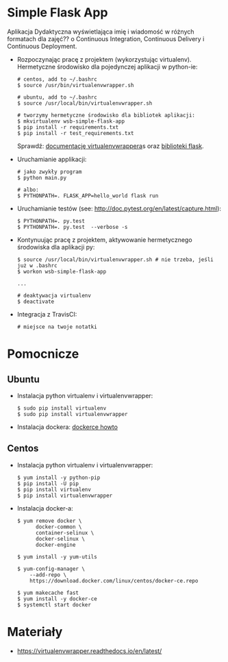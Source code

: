 # Simple Flask App

Aplikacja Dydaktyczna wyświetlająca imię i wiadomość w różnych formatach dla zajęć??
o Continuous Integration, Continuous Delivery i Continuous Deployment.

- Rozpoczynając pracę z projektem (wykorzystując virtualenv). Hermetyczne środowisko dla pojedynczej aplikacji w python-ie:

  ```
  # centos, add to ~/.bashrc
  $ source /usr/bin/virtualenvwrapper.sh

  # ubuntu, add to ~/.bashrc
  $ source /usr/local/bin/virtualenvwrapper.sh

  # tworzymy hermetyczne środowisko dla bibliotek aplikacji:
  $ mkvirtualenv wsb-simple-flask-app
  $ pip install -r requirements.txt
  $ pip install -r test_requirements.txt
  ```

  Sprawdź: [documentację virtualenvwrappera](https://virtualenvwrapper.readthedocs.io/en/latest/command_ref.html)s oraz [biblioteki flask](http://flask.pocoo.org).

- Uruchamianie applikacji:

  ```
  # jako zwykły program
  $ python main.py

  # albo:
  $ PYTHONPATH=. FLASK_APP=hello_world flask run
  ```

- Uruchamianie testów (see: http://doc.pytest.org/en/latest/capture.html):

  ```
  $ PYTHONPATH=. py.test
  $ PYTHONPATH=. py.test  --verbose -s
  ```

- Kontynuując pracę z projektem, aktywowanie hermetycznego środowiska dla aplikacji py:

  ```
  $ source /usr/local/bin/virtualenvwrapper.sh # nie trzeba, jeśli już w .bashrc
  $ workon wsb-simple-flask-app

  ...

  # deaktywacja virtualenv
  $ deactivate
  ```

- Integracja z TravisCI:

  ```
  # miejsce na twoje notatki
  ```


# Pomocnicze

## Ubuntu

- Instalacja python virtualenv i virtualenvwrapper:

  ```
  $ sudo pip install virtualenv
  $ sudo pip install virtualenvwrapper
  ```

- Instalacja dockera: [dockerce howto](https://docs.docker.com/install/linux/docker-ce/ubuntu/)

## Centos

- Instalacja python virtualenv i virtualenvwrapper:

  ```
  $ yum install -y python-pip
  $ pip install -U pip
  $ pip install virtualenv
  $ pip install virtualenvwrapper
  ```

- Instalacja docker-a:

  ```
  $ yum remove docker \
        docker-common \
        container-selinux \
        docker-selinux \
        docker-engine

  $ yum install -y yum-utils

  $ yum-config-manager \
      --add-repo \
      https://download.docker.com/linux/centos/docker-ce.repo

  $ yum makecache fast
  $ yum install -y docker-ce
  $ systemctl start docker
  ```

# Materiały

- https://virtualenvwrapper.readthedocs.io/en/latest/
